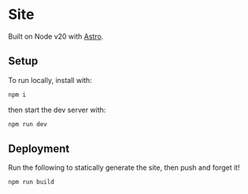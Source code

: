 # Site

Built on Node v20 with [Astro](https://astro.build/).

## Setup

To run locally, install with:

```sh
npm i
```

then start the dev server with:

```sh
npm run dev
```

## Deployment

Run the following to statically generate the site, then push and forget it!

```sh
npm run build
```
